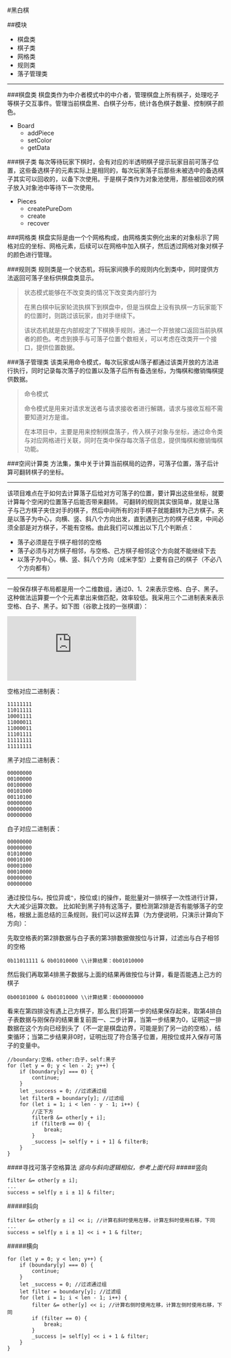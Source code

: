 #黑白棋

##模块
* 棋盘类
* 棋子类
* 网格类
* 规则类
* 落子管理类

---
###棋盘类
棋盘类作为中介者模式中的中介者，管理棋盘上所有棋子，处理吃子等棋子交互事件。管理当前棋盘黑、白棋子分布，统计各色棋子数量、控制棋子颜色。

* Board
   * addPiece
   * setColor
   * getData

###棋子类
每次等待玩家下棋时，会有对应的半透明棋子提示玩家目前可落子位置，这些备选棋子的元素实际上是相同的，每次玩家落子后那些未被选中的备选棋子其实可以回收的，以备下次使用。于是棋子类作为对象池使用，那些被回收的棋子放入对象池中等待下一次使用。

* Pieces
   * createPureDom
   * create
   * recover

###网格类
棋盘实际是由一个个网格构成，由网格类实例化出来的对象标示了网格对应的坐标、网格元素，后续可以在网格中加入棋子，然后透过网格对象对棋子的颜色进行管理。

###规则类
规则类是一个状态机，将玩家间换手的规则内化到类中，同时提供方法返回可落子坐标供棋盘类显示。

>状态模式能够在不改变类的情况下改变类内部行为
>
>在黑白棋中玩家轮流执棋下到棋盘中，但是当棋盘上没有执棋一方玩家能下的位置时，则跳过该玩家，由对手继续下。
>
>该状态机就是在内部规定了下棋换手规则，通过一个开放接口返回当前执棋者的颜色。考虑到换手与可落子位置个数相关，可以考虑在改类开一个接口，提供位置数据。

###落子管理类
该类采用命令模式，每次玩家或AI落子都通过该类开放的方法进行执行，同时记录每次落子的位置以及落子后所有备选坐标，为悔棋和撤销悔棋提供数据。

>命令模式
>
>命令模式是用来对请求发送者与请求接收者进行解耦，请求与接收互相不需要知道对方是谁。
>
>在本项目中，主要是用来控制棋盘落子，传入棋子对象与坐标，通过命令类与对应网格进行关联，同时在类中保存每次落子信息，提供悔棋和撤销悔棋功能。

###空间计算类
方法集，集中关于计算当前棋局的边界，可落子位置，落子后计算可翻转棋子的坐标。

----

该项目难点在于如何去计算落子后给对方可落子的位置，要计算出这些坐标，就要计算每个空闲的位置落子后能否带来翻转。
可翻转的规则其实很简单，就是让落子与己方棋子夹住对手的棋子，然后中间所有的对手棋子就能翻转为己方棋子。夹是以落子为中心，向横、竖、斜八个方向出发，直到遇到己方的棋子结束，中间必须全部是对方棋子，不能有空格。由此我们可以推出以下几个判断点：

* 落子必须是在于棋子相邻的空格
* 落子必须与对方棋子相邻，与空格、己方棋子相邻这个方向就不能继续下去
* 以落子为中心，横、竖、斜八个方向（成米字型）上要有自己的棋子（不必八个方向都有）

-----

一般保存棋子布局都是用一个二维数组，通过0、1、2来表示空格、白子、黑子。这种做法运算要一个个元素拿出来做匹配，效率较低。我采用三个二进制表来表示空格、白子、黑子。如下图（谷歌上找的一张棋谱）：

![棋谱](http://www.soongsky.com/othello/othello.php?rd=f5d6c4d3c3f4c5b3c2)

空格对应二进制表：

```
11111111
11011111
10001111
11000011
11000011
11101111
11111111
11111111
```

黑子对应二进制表：

```
00000000
00100000
00100000
00101000
00110100
00000000
00000000
00000000
```

白子对应二进制表：

```
00000000
00000000
01010000
00010100
00001000
00010000
00000000
00000000
```

通过按位与`&`，按位异或`^`，按位或`|`的操作，能批量对一排棋子一次性进行计算，大大减少运算次数。
比如轮到黑子持有这落子，要检测第2排是否有能够落子的空格，根据上面总结的三条规则，我们可以这样去算（为方便说明，只演示计算向下方向）：

先取空格表的第2排数据与白子表的第3排数据做按位与计算，过滤出与白子相邻的空格

`0b11011111 & 0b01010000 \\计算结果：0b01010000`

然后我们再取第4排黑子数据与上面的结果再做按位与计算，看是否能遇上己方的棋子

`0b00101000 & 0b01010000 \\计算结果：0b00000000`

看来在第四排没有遇上己方棋子，那么我们将第一步的结果保存起来，取第4排白子表数据与刚保存的结果重复前面一、二步计算，当第一步结果为0，证明这一排数据在这个方向已经到头了（不一定是棋盘边界，可能是到了另一边的空格），结束循环；当第二步结果非0时，证明出现了符合落子位置，用按位或并入保存可落子的变量中。

```
//boundary:空格，other:白子，self:黑子
for (let y = 0; y < len - 2; y++) {
	if (boundary[y] === 0) {
        continue;
    }
    let _success = 0; //过滤通过组
    let filterB = boundary[y]; //过滤组
    for (let i = 1; i < len - y - 1; i++) {
        //正下方
        filterB &= other[y + i];
        if (filterB == 0) {
            break;
        }
        _success |= self[y + i + 1] & filterB;
    }
}
```
####寻找可落子空格算法
*竖向与斜向逻辑相似，参考上面代码*
#####竖向

```
filter &= other[y ± i];
...
success = self[y ± i ± 1] & filter;
```
#####斜向

```
filter &= other[y ± i] << i; //计算右斜时使用左移，计算左斜时使用右移，下同
...
success = self[y ± i ± 1] << i + 1 & filter;
```

#####横向

```
for (let y = 0; y < len; y++) {
	if (boundary[y] === 0) {
        continue;
    }
    let _success = 0; //过滤通过组
    let filter = boundary[y]; //过滤组
    for (let i = 1; i < len - 1; i++) {
    	filter &= other[y] << i; //计算右侧时使用左移，计算左侧时使用右移，下同
    	if (filter == 0) {
    		break;
    	}
    	_success |= self[y] << i + 1 & filter;
    }
}
```